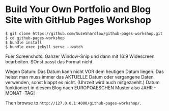 # Build Your Own Portfolio and Blog Site with GitHub Pages Workshop

```
$ git clone https://github.com/SuzeShardlow/github-pages-workshop.git
$ cd github-pages-workshop
$ bundle install
$ bundle exec jekyll serve --watch
```
Fuer Screenshots: Ganzer Window-Snip und dann mit 16:9 Widescreen bearbeiten. SOnst passt das Format nicht. 

Wegen Datum: Das Datum kann nicht VOR dem heutigen Datum liegen. Das heisst man muss immer das AKTUELLE Datum oder vergangene Daten verwenden, sonst klappt es nicht. (Uhrzeit wird auch mitgezaehlt.) Datum funktioniert in diesem Blog nach EUROPOAESCHEN Muster also JAHR - MONAT -TAG!


Then browse to `http://127.0.0.1:4000/github-pages-workshop/`.
